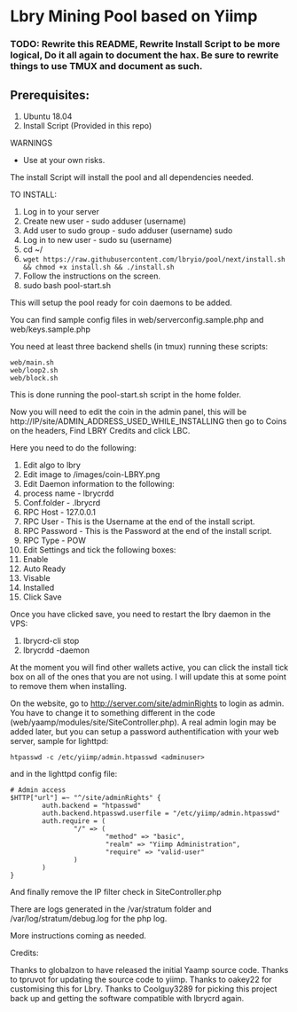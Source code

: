 # Lbry Mining Pool based on Yiimp


### TODO: Rewrite this README, Rewrite Install Script to be more logical, Do it all again to document the hax. Be sure to rewrite things to use TMUX and document as such.


## Prerequisites:
1. Ubuntu 18.04
2. Install Script (Provided in this repo)

WARNINGS
- Use at your own risks.

The install Script will install the pool and all dependencies needed.

TO INSTALL:
1. Log in to your server
2. Create new user - sudo adduser (username)
3. Add user to sudo group - sudo adduser (username) sudo
4. Log in to new user - sudo su (username)
5. cd ~/
6. `wget https://raw.githubusercontent.com/lbryio/pool/next/install.sh && chmod +x install.sh && ./install.sh`
7. Follow the instructions on the screen.
8. sudo bash pool-start.sh

This will setup the pool ready for coin daemons to be added.

You can find sample config files in web/serverconfig.sample.php and web/keys.sample.php


You need at least three backend shells (in tmux) running these scripts:

	web/main.sh
	web/loop2.sh
	web/block.sh
	
This is done running the pool-start.sh script in the home folder.

Now you will need to edit the coin in the admin panel, this will be http://IP/site/ADMIN_ADDRESS_USED_WHILE_INSTALLING then go to Coins on the headers, Find LBRY Credits and click LBC.

Here you need to do the following:
1. Edit algo to lbry
2. Edit image to /images/coin-LBRY.png
3. Edit Daemon information to the following:
4. process name - lbrycrdd
5. Conf.folder - .lbrycrd
6. RPC Host - 127.0.0.1
7. RPC User - This is the Username at the end of the install script. 
8. RPC Password - This is the Password at the end of the install script.
9. RPC Type - POW
10. Edit Settings and tick the following boxes:
11. Enable
12. Auto Ready
13. Visable
14. Installed
15. Click Save

Once you have clicked save, you need to restart the lbry daemon in the VPS:
1. lbrycrd-cli stop
2. lbrycrdd -daemon

At the moment you will find other wallets active, you can click the install tick box on all of the ones that you are not using. I will update this at some point to remove them when installing.

On the website, go to http://server.com/site/adminRights to login as admin. You have to change it to something different in the code (web/yaamp/modules/site/SiteController.php). A real admin login may be added later, but you can setup a password authentification with your web server, sample for lighttpd:

	htpasswd -c /etc/yiimp/admin.htpasswd <adminuser>

and in the lighttpd config file:

	# Admin access
	$HTTP["url"] =~ "^/site/adminRights" {
	        auth.backend = "htpasswd"
	        auth.backend.htpasswd.userfile = "/etc/yiimp/admin.htpasswd"
	        auth.require = (
	                "/" => (
	                        "method" => "basic",
	                        "realm" => "Yiimp Administration",
	                        "require" => "valid-user"
	                )
	        )
	}

And finally remove the IP filter check in SiteController.php



There are logs generated in the /var/stratum folder and /var/log/stratum/debug.log for the php log.

More instructions coming as needed.


Credits:

Thanks to globalzon to have released the initial Yaamp source code.
Thanks to tpruvot for updating the source code to yiimp.
Thanks to oakey22 for customising this for Lbry.
Thanks to Coolguy3289 for picking this project back up and getting the software compatible with lbrycrd again.

